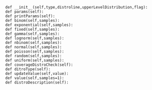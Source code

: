     def __init__(self,type,distroline,upperLevelDistribution,flag):
    def params(self):
    def printParams(self):
    def binom(self,samples):
    def exponential(self,samples):
    def fixed(self,samples):
    def gamma(self,samples):
    def lognorm(self,samples):
    def nbinom(self,samples):
    def normal(self,samples):
    def poisson(self,samples):
    def random(self,samples):
    def uniform(self,samples):
    def coverageDistroCheck(self):
    def ditroType(self):
    def updateValue(self,value):
    def value(self,samples=1):
    def distroDescription(self):
